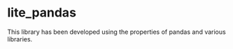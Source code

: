 # lite_pandas
This library has been developed using the properties of pandas and various libraries.
